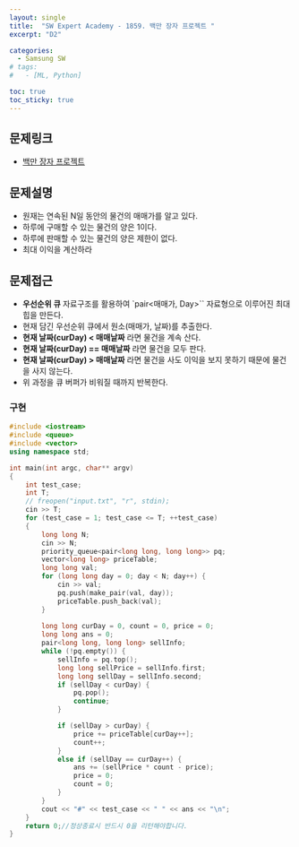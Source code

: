 ```yaml
---
layout: single
title:  "SW Expert Academy - 1859. 백만 장자 프로젝트 "
excerpt: "D2"

categories:
  - Samsung SW
# tags:
#   - [ML, Python]

toc: true
toc_sticky: true
---
```


## 문제링크
- [백만 장자 프로젝트](https://swexpertacademy.com/main/code/problem/problemList.do?contestProbId=&categoryId=&categoryType=&problemTitle=&orderBy=INQUERY_COUNT&selectCodeLang=ALL&select-1=&pageSize=10&pageIndex=1)

## 문제설명
- 원재는 연속된 N일 동안의 물건의 매매가를 알고 있다.
- 하루에 구매할 수 있는 물건의 양은 1이다.
- 하루에 판매할 수 있는 물건의 양은 제한이 없다.
- 최대 이익을 계산하라

## 문제접근
- **우선순위 큐** 자료구조를 활용하여 `pair<매매가, Day>`` 자료형으로 이루어진 최대힙을 만든다.
- 현재 담긴 우선순위 큐에서 원소(매매가, 날짜)를 추출한다. 
- **현재 날짜(curDay) < 매매날짜** 라면 물건을 계속 산다.
- **현재 날짜(curDay) == 매매날짜** 라면 물건을 모두 판다.
- **현재 날짜(curDay) > 매매날짜** 라면 물건을 사도 이익을 보지 못하기 때문에 물건을 사지 않는다.
- 위 과정을 큐 버퍼가 비워질 때까지 반복한다.

### 구현
```c++
#include <iostream>
#include <queue>
#include <vector>
using namespace std;

int main(int argc, char** argv)
{
	int test_case;
	int T;
	// freopen("input.txt", "r", stdin);
	cin >> T;
	for (test_case = 1; test_case <= T; ++test_case)
	{
		long long N;
		cin >> N;
		priority_queue<pair<long long, long long>> pq;
		vector<long long> priceTable;
		long long val;
		for (long long day = 0; day < N; day++) {
			cin >> val;
			pq.push(make_pair(val, day));
			priceTable.push_back(val);
		}
		
		long long curDay = 0, count = 0, price = 0;
		long long ans = 0;
		pair<long long, long long> sellInfo;
		while (!pq.empty()) {
			sellInfo = pq.top();
			long long sellPrice = sellInfo.first;
			long long sellDay = sellInfo.second;
			if (sellDay < curDay) {
				pq.pop();
				continue;
			}

			if (sellDay > curDay) {
				price += priceTable[curDay++];
				count++;
			}
			else if (sellDay == curDay++) {
				ans += (sellPrice * count - price);
				price = 0;
				count = 0;
			}
		}
		cout << "#" << test_case << " " << ans << "\n";
	}
	return 0;//정상종료시 반드시 0을 리턴해야합니다.
}
```

